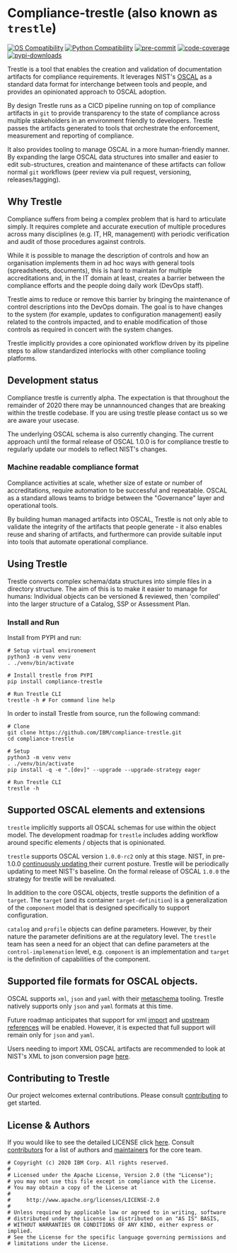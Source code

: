 # Compliance-trestle (also known as  `trestle`)

[![OS Compatibility][platform-badge]](#prerequisites)
[![Python Compatibility][python-badge]][python]
[![pre-commit][pre-commit-badge]][pre-commit]
[![code-coverage][coverage-badge]][coverage]
[![pypi-downloads][pypi-downloads-badge]][pypi]

Trestle is a tool that enables the creation and validation of documentation artifacts for compliance requirements. It leverages NIST's [OSCAL](https://pages.nist.gov/OSCAL/documentation/) as a standard data format for interchange between tools and people, and provides an opinionated approach to OSCAL adoption.

By design Trestle runs as a CICD pipeline running on top of compliance artifacts in `git` to provide transparency to the state of compliance across multiple stakeholders in an environment friendly to developers. Trestle passes the artifacts generated to tools that orchestrate the enforcement, measurement and reporting of compliance.

It also provides tooling to manage OSCAL in a more human-friendly manner. By expanding the large OSCAL data structures into smaller and easier to edit sub-structures, creation and maintenance of these artifacts can follow normal `git` workflows (peer review via pull request, versioning, releases/tagging).

## Why Trestle

Compliance suffers from being a complex problem that is hard to articulate simply. It requires complete and accurate execution of multiple procedures across many disciplines (e.g. IT, HR, management) with periodic verification and audit of those procedures against controls.

While it is possible to manage the description of controls and how an organisation implements them in ad hoc ways with general tools (spreadsheets, documents), this is hard to maintain for multiple accreditations and, in the IT domain at least, creates a barrier between the compliance efforts and the people doing daily work (DevOps staff).

Trestle aims to reduce or remove this barrier by bringing the maintenance of control descriptions into the DevOps domain. The goal is to have changes to the system (for example, updates to configuration management) easily related to the controls impacted, and to enable modification of those controls as required in concert with the system changes.

Trestle implicitly provides a core opinionated workflow driven by its pipeline steps to allow standardized interlocks with other compliance tooling platforms.

## Development status

Compliance trestle is currently alpha. The expectation is that throughout the remainder of 2020 there may be unnannounced changes that are breaking within the trestle codebase. If you are using trestle please contact us so we are aware your usecase.

The underlying OSCAL schema is also currently changing. The current approach until the formal release of OSCAL 1.0.0 is for compliance trestle to regularly update our models to reflect NIST's changes.

### Machine readable compliance format

Compliance activities at scale, whether size of estate or number of accreditations, require automation to be successful and repeatable. OSCAL as a standard allows teams to bridge between the "Governance" layer and operational tools.

By building human managed artifacts into OSCAL, Trestle is not only able to validate the integrity of the artifacts that people generate - it also enables reuse and sharing of artifacts, and furthermore can provide suitable input into tools that automate operational compliance.

## Using Trestle

Trestle converts complex schema/data structures into simple files in a directory structure. The aim of this is to make it easier to manage for humans: Individual objects can be versioned & reviewed, then 'compiled' into the larger structure of a Catalog, SSP or Assessment Plan.

### Install and Run

Install from PYPI and run:

```shell
# Setup virtual environement
python3 -m venv venv
. ./venv/bin/activate

# Install trestle from PYPI
pip install compliance-trestle

# Run Trestle CLI
trestle -h # For command line help
```

In order to install Trestle from source, run the following command:

```shell
# Clone
git clone https://github.com/IBM/compliance-trestle.git
cd compliance-trestle

# Setup
python3 -m venv venv
. ./venv/bin/activate
pip install -q -e ".[dev]" --upgrade --upgrade-strategy eager

# Run Trestle CLI
trestle -h
```

## Supported OSCAL elements and extensions

`trestle` implicitly supports all OSCAL schemas for use within the object model. The development roadmap for `trestle` includes adding workflow around specific elements / objects that is opinionated.

`trestle` supports OSCAL version `1.0.0-rc2` only at this stage. NIST, in pre-1.0.0 [continuously updating
](https://github.com/usnistgov/OSCAL/issues/846) their current posture. Trestle will be periodically updating to meet NIST's baseline. On the formal release of OSCAL `1.0.0` the strategy for trestle will be revaluated.

In addition to the core OSCAL objects, trestle supports the definition of a `target`. The `target` (and its container
`target-definition`) is a generalization of the `component` model that is designed specifically to support configuration.

`catalog` and `profile` objects can define parameters. However, by their nature the parameter definitions are at the
regulatory level. The `trestle` team has seen a need for an object that can define parameters at the `control-implemenation`
level, e.g. `component` is an implementation and `target` is the definition of capabilities of the component.

## Supported file formats for OSCAL objects.

OSCAL supports `xml`, `json` and `yaml` with their [metaschema](https://github.com/usnistgov/metaschema) tooling. Trestle
natively supports only `json` and `yaml` formats at this time.

Future roadmap anticipates that support for xml [import](https://github.com/IBM/compliance-trestle/issues/177) and [upstream references](https://github.com/IBM/compliance-trestle/issues/178) will be enabled. However, it is expected
that full support will remain only for `json` and  `yaml`.

Users needing to import XML OSCAL artifacts are recommended to look at NIST's XML to json conversion page [here](https://github.com/usnistgov/OSCAL/tree/master/json#oscal-xml-to-json-converters).

## Contributing to Trestle

Our project welcomes external contributions. Please consult [contributing](contributing/overview) to get started.

## License & Authors

If you would like to see the detailed LICENSE click [here](LICENSE).
Consult [contributors](https://github.com/IBM/compliance-trestle/graphs/contributors) for a list of authors and [maintainers](maintainers) for the core team.

```text
# Copyright (c) 2020 IBM Corp. All rights reserved.
#
# Licensed under the Apache License, Version 2.0 (the "License");
# you may not use this file except in compliance with the License.
# You may obtain a copy of the License at
#
#     http://www.apache.org/licenses/LICENSE-2.0
#
# Unless required by applicable law or agreed to in writing, software
# distributed under the License is distributed on an "AS IS" BASIS,
# WITHOUT WARRANTIES OR CONDITIONS OF ANY KIND, either express or implied.
# See the License for the specific language governing permissions and
# limitations under the License.

```

[coverage]: https://codecov.io/gh/IBM/compliance-trestle
[coverage-badge]: https://codecov.io/gh/IBM/compliance-trestle/branch/develop/graph/badge.svg?token=1AUXDAF3OB
[platform-badge]: https://img.shields.io/badge/platform-osx%20%7C%20linux-orange.svg
[pre-commit]: https://github.com/pre-commit/pre-commit
[pre-commit-badge]: https://img.shields.io/badge/pre--commit-enabled-brightgreen?logo=pre-commit&logoColor=white
[pypi]: https://pypi.org/project/compliance-trestle/
[pypi-downloads-badge]: https://img.shields.io/pypi/dm/compliance-trestle
[python]: https://www.python.org/downloads/
[python-badge]: https://img.shields.io/badge/python-v3.7+-blue.svg
